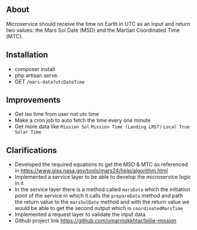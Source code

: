 ## About 

Microservice should receive the time on Earth in UTC as an input and return two values:
the Mars Sol Date (MSD) and the Martian Coordinated Time (MTC).

## Installation

- composer install 
- php artisan serve.
- GET `/mars-data?utcDateTime`

## Improvements

- Get iso time from user not utc time
- Make a cron job to auto fetch the time every one minute
- Get more data like `Mission Sol` `Mission Time (Landing LMST)` `Local True Solar Time`

## Clarifications

- Developed the required equations to get the MSD & MTC as referenced in https://www.giss.nasa.gov/tools/mars24/help/algorithm.html
- Implemented a service layer to be able to develop the microservice logic in it
- In the service layer there is a method called `marsData` which the initiation point of the service in which it calls the `prepareData` method and path
  the return value to the `marsSolDate` method and with the return value we would be able to get the second output which is `coordinatedMarsTime`
- Implemented a request layer to validate the input data
- Github project link https://github.com/omarmokkhtar/billie-mission

